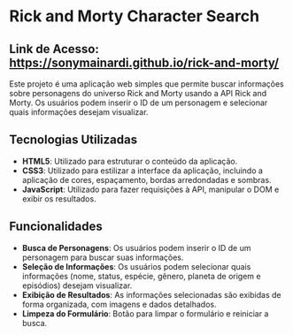 # Rick and Morty Character Search

## Link de Acesso: https://sonymainardi.github.io/rick-and-morty/

Este projeto é uma aplicação web simples que permite buscar informações sobre personagens do universo Rick and Morty usando a API Rick and Morty. Os usuários podem inserir o ID de um personagem e selecionar quais informações desejam visualizar.

## Tecnologias Utilizadas

- **HTML5**: Utilizado para estruturar o conteúdo da aplicação.
- **CSS3**: Utilizado para estilizar a interface da aplicação, incluindo a aplicação de cores, espaçamento, bordas arredondadas e sombras.
- **JavaScript**: Utilizado para fazer requisições à API, manipular o DOM e exibir os resultados.

## Funcionalidades

- **Busca de Personagens**: Os usuários podem inserir o ID de um personagem para buscar suas informações.
- **Seleção de Informações**: Os usuários podem selecionar quais informações (nome, status, espécie, gênero, planeta de origem e episódios) desejam visualizar.
- **Exibição de Resultados**: As informações selecionadas são exibidas de forma organizada, com imagens e dados detalhados.
- **Limpeza do Formulário**: Botão para limpar o formulário e reiniciar a busca.
